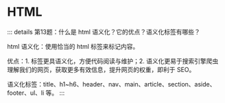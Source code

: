 # HTML

::: details 第13题：什么是 html 语义化？它的优点？语义化标签有哪些？

html 语义化：使用恰当的 html 标签来标记内容。

优点：1. 标签更具语义化，方便代码阅读与维护；2. 语义化更易于搜索引擎爬虫理解我们的网页，获取更多有效信息，提升网页的权重，即利于 SEO。

语义化标签：title、h1~h6、header、nav、main、article、section、aside、footer、ul、li 等。
:::
